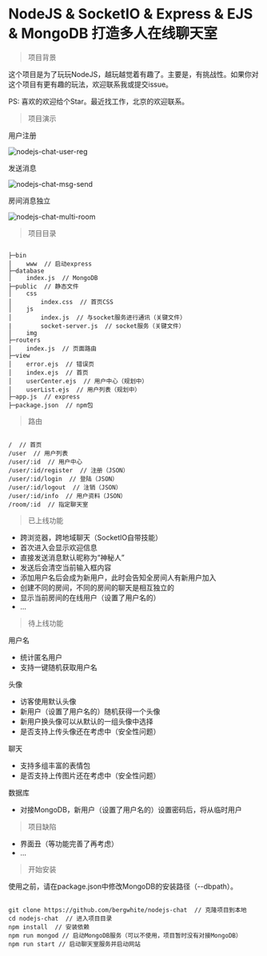 # NodeJS & SocketIO & Express & EJS & MongoDB 打造多人在线聊天室

> 项目背景

这个项目是为了玩玩NodeJS，越玩越觉着有趣了。主要是，有挑战性。如果你对这个项目有更有趣的玩法，欢迎联系我或提交issue。

PS: 喜欢的欢迎给个Star。最近找工作，北京的欢迎联系。

> 项目演示

用户注册

![nodejs-chat-user-reg](http://atmp.oss-cn-qingdao.aliyuncs.com/img/nodejs-chat-user-reg.gif)

发送消息

![nodejs-chat-msg-send](http://atmp.oss-cn-qingdao.aliyuncs.com/img/nodejs-chat-msg-send.gif)

房间消息独立

![nodejs-chat-multi-room](http://atmp.oss-cn-qingdao.aliyuncs.com/img/nodejs-chat-multi-room.gif)

> 项目目录

```

├─bin
│    www  // 启动express
├─database
│    index.js  // MongoDB
├─public  // 静态文件
│    css
│        index.css  // 首页CSS
│    js
│        index.js  // 与socket服务进行通讯（关键文件）
|        socket-server.js  // socket服务（关键文件）
│    img
├─routers
│    index.js  // 页面路由
├─view
│    error.ejs  // 错误页
│    index.ejs  // 首页
│    userCenter.ejs  // 用户中心（规划中）
│    userList.ejs  // 用户列表（规划中）
├─app.js  // express
├─package.json  // npm包

```

> 路由

```

/  // 首页
/user  // 用户列表
/user/:id  // 用户中心
/user/:id/register  // 注册（JSON）
/user/:id/login  // 登陆（JSON）
/user/:id/logout  // 注销（JSON）
/user/:id/info  // 用户资料（JSON）
/room/:id  // 指定聊天室

```

> 已上线功能

* 跨浏览器，跨地域聊天（SocketIO自带技能）
* 首次进入会显示欢迎信息
* 直接发送消息默认昵称为“神秘人”
* 发送后会清空当前输入框内容
* 添加用户名后会成为新用户，此时会告知全房间人有新用户加入
* 创建不同的房间，不同的房间的聊天是相互独立的
* 显示当前房间的在线用户（设置了用户名的）
* ...

> 待上线功能

用户名

* 统计匿名用户
* 支持一键随机获取用户名

头像

* 访客使用默认头像
* 新用户（设置了用户名的）随机获得一个头像
* 新用户换头像可以从默认的一组头像中选择
* 是否支持上传头像还在考虑中（安全性问题）

聊天

* 支持多组丰富的表情包
* 是否支持上传图片还在考虑中（安全性问题）

数据库

* 对接MongoDB，新用户（设置了用户名的）设置密码后，将从临时用户

> 项目缺陷

* 界面丑（等功能完善了再考虑）
* ...

> 开始安装

使用之前，请在package.json中修改MongoDB的安装路径（--dbpath）。

```

git clone https://github.com/bergwhite/nodejs-chat  // 克隆项目到本地
cd nodejs-chat  // 进入项目目录
npm install  // 安装依赖
npm run mongod // 启动MongoDB服务（可以不使用，项目暂时没有对接MongoDB）
npm run start // 启动聊天室服务并启动网站

```